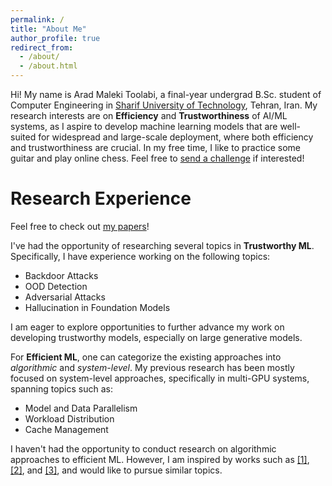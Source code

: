```yaml
---
permalink: /
title: "About Me"
author_profile: true
redirect_from: 
  - /about/
  - /about.html
---
```



Hi! My name is Arad Maleki Toolabi, a final-year undergrad B.Sc. student of Computer Engineering in 
[Sharif University of Technology](https://en.sharif.ir), Tehran, Iran. My research interests are on **Efficiency**
and **Trustworthiness** of AI/ML systems, as I aspire to develop machine learning models that are well-suited
for widespread and large-scale deployment, where both efficiency and trustworthiness are crucial. In my free time,
I like to practice some guitar and play online chess. Feel free to 
[send a challenge](https://lichess.org/?user=AradMaleki#friend) if interested!


# Research Experience
Feel free to check out [my papers](papers)!

I've had the opportunity of researching several topics in **Trustworthy ML**. Specifically, I have
experience working on the following topics:
* Backdoor Attacks
* OOD Detection
* Adversarial Attacks
* Hallucination in Foundation Models

I am eager to explore opportunities to further advance my work on developing trustworthy models, 
especially on large generative models.

For **Efficient ML**, one can categorize the existing approaches into *algorithmic* and *system-level*. My previous
research has been mostly focused on system-level approaches, specifically in multi-GPU systems, spanning topics
such as:
* Model and Data Parallelism
* Workload Distribution
* Cache Management

I haven't had the opportunity to conduct research on algorithmic approaches to efficient ML. However, I am inspired
by works such as [[1]](https://arxiv.org/abs/2205.14135), [[2]](https://arxiv.org/abs/2106.09685), 
and [[3]](https://arxiv.org/abs/2305.14314), and would like to pursue similar topics.